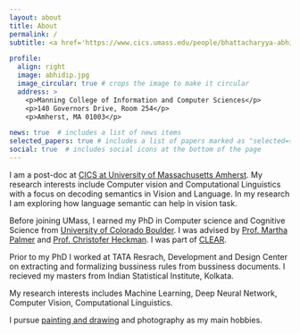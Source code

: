 ```yaml
---
layout: about
title: About
permalink: /
subtitle: <a href='https://www.cics.umass.edu/people/bhattacharyya-abhidip'>Postdoctoral Research Associate,</a>, <a href='https://abhidipbhattacharyya.github.io/'>Manning College of Information & Computer Sciences</a>

profile:
  align: right
  image: abhidip.jpg
  image_circular: true # crops the image to make it circular
  address: >
    <p>Manning College of Information and Computer Sciences</p>
    <p>140 Governors Drive, Room 254</p>
    <p>Amherst, MA 01003</p>

news: true  # includes a list of news items
selected_papers: true # includes a list of papers marked as "selected={true}"
social: true  # includes social icons at the bottom of the page
---
```

I am a post-doc at [CICS at University of Massachusetts Amherst](https://www.cics.umass.edu/). My research interests include Computer vision and Computational Linguistics with a focus on decoding semantics in Vision and Language. In my research I am exploring how language semantic can help in vision task.

Before joining UMass, I earned my PhD in Computer science and Cognitive Science from [University of Colorado Boulder](https://www.colorado.edu/cs/). I was advised by [Prof. Martha Palmer](https://www.colorado.edu/faculty/palmer-martha/) and [Prof. Christofer Heckman](http://www.ristoffer.ch/). I was part of [CLEAR](https://www.colorado.edu/lab/clear/).

Prior to my PhD I worked at TATA Resrach, Development and Design Center on extracting and formalizing bussiness rules from bussiness documents. I recieved my masters from Indian Statistical Institute, Kolkata.

My research interests includes Machine Learning, Deep Neural Network, Computer Vision, Computational Linguistics.

I pursue [painting and drawing](/drawings/) and photography as my main hobbies.
